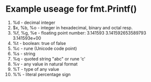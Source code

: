 # Example useage for fmt.Printf()

1. %d - decimal integer
2. $x, %b, %o - integer in hexadecimal, binary and octal resp.
3. %f, %g, %e - floating point number: 3.141593 3.141592653589793 3.141593e+00
4. %t - boolean: true of false
5. %c - rune (Unicode code point)
6. %s - string
7. %q - quoted string "abc" or rune 'c'
8. %v - any value in natural format
9. %T - type of any value
10. %% - literal percentage sign
